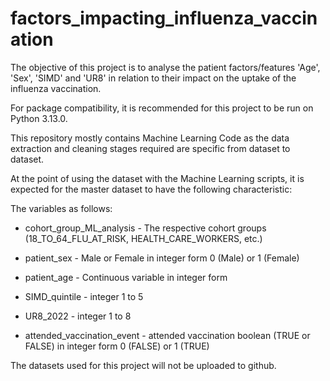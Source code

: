 # factors_impacting_influenza_vaccination
The objective of this project is to analyse the patient factors/features 'Age', 'Sex', 'SIMD' and 'UR8' in relation to their impact on the uptake of the influenza vaccination. 

For package compatibility, it is recommended for this project to be run on Python 3.13.0.

This repository mostly contains Machine Learning Code as the data extraction and cleaning stages required are specific from dataset to dataset.

At the point of using the dataset with the Machine Learning scripts, it is expected for the master dataset to have the following characteristic:

The variables as follows:

- cohort_group_ML_analysis - The respective cohort groups (18_TO_64_FLU_AT_RISK, HEALTH_CARE_WORKERS, etc.)

- patient_sex	- Male or Female in integer form 0 (Male) or 1 (Female)

- patient_age	- Continuous variable in integer form

- SIMD_quintile - integer 1 to 5

- UR8_2022	- integer 1 to 8 

- attended_vaccination_event - attended vaccination boolean (TRUE or FALSE) in integer form  0 (FALSE) or 1 (TRUE)



The datasets used for this project will not be uploaded to github.
